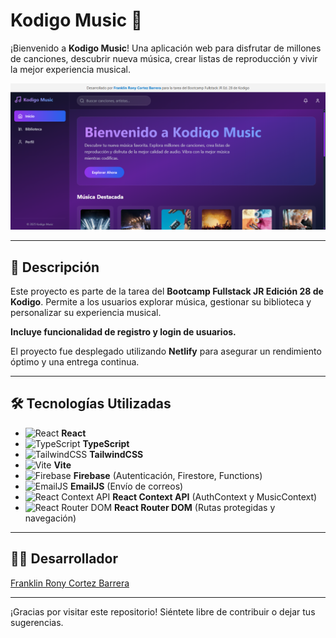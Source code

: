 # Kodigo Music 🎵

¡Bienvenido a **Kodigo Music**! Una aplicación web para disfrutar de millones de canciones, descubrir nueva música, crear listas de reproducción y vivir la mejor experiencia musical.

![Captura del Proyecto](captura.png)

---

## 🚀 Descripción
Este proyecto es parte de la tarea del **Bootcamp Fullstack JR Edición 28 de Kodigo**. Permite a los usuarios explorar música, gestionar su biblioteca y personalizar su experiencia musical.

**Incluye funcionalidad de registro y login de usuarios.**

El proyecto fue desplegado utilizando **Netlify** para asegurar un rendimiento óptimo y una entrega continua.

---

## 🛠️ Tecnologías Utilizadas

- <img src="https://cdn.jsdelivr.net/gh/devicons/devicon/icons/react/react-original.svg" alt="React" width="24"/> **React**
- <img src="https://cdn.jsdelivr.net/gh/devicons/devicon/icons/typescript/typescript-original.svg" alt="TypeScript" width="24"/> **TypeScript**
- <img src="https://cdn.jsdelivr.net/gh/devicons/devicon/icons/tailwindcss/tailwindcss-plain.svg" alt="TailwindCSS" width="24"/> **TailwindCSS**
- <img src="https://cdn.jsdelivr.net/gh/devicons/devicon/icons/vite/vite-original.svg" alt="Vite" width="24"/> **Vite**
- <img src="https://cdn.jsdelivr.net/gh/devicons/devicon/icons/firebase/firebase-plain.svg" alt="Firebase" width="24"/> **Firebase** (Autenticación, Firestore, Functions)
- <img src="https://cdn.jsdelivr.net/gh/devicons/devicon/icons/javascript/javascript-original.svg" alt="EmailJS" width="24"/> **EmailJS** (Envío de correos)
- <img src="https://cdn.jsdelivr.net/gh/devicons/devicon/icons/react/react-original.svg" alt="React Context API" width="24"/> **React Context API** (AuthContext y MusicContext)
- <img src="https://cdn.jsdelivr.net/gh/devicons/devicon/icons/react/react-original.svg" alt="React Router DOM" width="24"/> **React Router DOM** (Rutas protegidas y navegación)

---

## 👨‍💻 Desarrollador

[Franklin Rony Cortez Barrera](https://github.com/franklinrony)

---

¡Gracias por visitar este repositorio! Siéntete libre de contribuir o dejar tus sugerencias. 